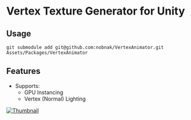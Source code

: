 # Vertex Texture Generator for Unity

## Usage

```git submodule add git@github.com:nobnak/VertexAnimator.git Assets/Packages/VertexAnimator```

## Features

- Supports:
  - GPU Instancing
  - Vertex (Normal) Lighting

[![Thumbnail](https://i.vimeocdn.com/video/556962604_640.jpg)](https://vimeo.com/156044560)
